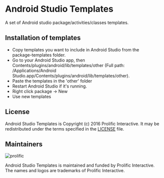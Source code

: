 Android Studio Templates
======================================

A set of Android studio package/activities/classes templates.

Installation of templates
-------------------------

 * Copy templates you want to include in Android Studio from the package-templates folder.
 * Go to your Android Studio app, then Contents/plugins/android/lib/templates/other (Full path: /Applications/Android Studio.app/Contents/plugins/android/lib/templates/other).
 * Paste the templates in the 'other' folder
 * Restart Android Studio if it's running.
 * Right click package -> New
 * Use new templates

## License

Android Studio Templates is Copyright (c) 2016 Prolific Interactive. It may be redistributed under the terms specified in the [LICENSE] file.

[LICENSE]: /LICENSE

## Maintainers

![prolific](https://s3.amazonaws.com/prolificsitestaging/logos/Prolific_Logo_Full_Color.png)

Android Studio Templates is maintained and funded by Prolific Interactive. The names and logos are trademarks of Prolific Interactive.
